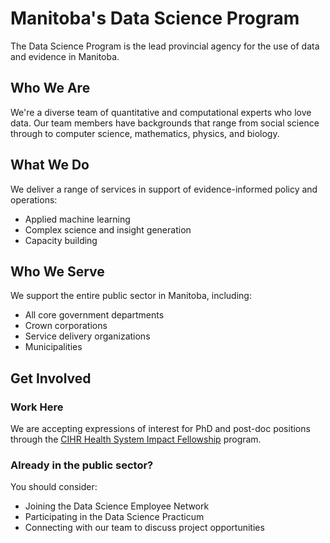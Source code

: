 # Manitoba's Data Science Program


The Data Science Program is the lead provincial agency for the use of data and evidence in Manitoba.

## Who We Are

We're a diverse team of quantitative and computational experts who love data. Our team members have backgrounds that range from social science through to computer science, mathematics, physics, and biology. 

## What We Do

We deliver a range of services in support of evidence-informed policy and operations:

- Applied machine learning
- Complex science and insight generation
- Capacity building

## Who We Serve

We support the entire public sector in Manitoba, including:

- All core government departments
- Crown corporations
- Service delivery organizations
- Municipalities

## Get Involved

### Work Here

We are accepting expressions of interest for PhD and post-doc positions through the [CIHR Health System Impact Fellowship](https://cihr-irsc.gc.ca/e/51721.html?filter=manitoba) program. 

### Already in the public sector?

You should consider:

- Joining the Data Science Employee Network
- Participating in the Data Science Practicum
- Connecting with our team to discuss project opportunities
